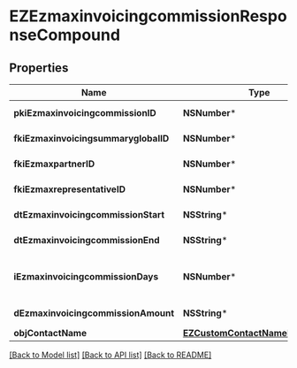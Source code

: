 # EZEzmaxinvoicingcommissionResponseCompound

## Properties
Name | Type | Description | Notes
------------ | ------------- | ------------- | -------------
**pkiEzmaxinvoicingcommissionID** | **NSNumber*** | The unique ID of the Ezmaxinvoicingcommission | [optional] 
**fkiEzmaxinvoicingsummaryglobalID** | **NSNumber*** | The unique ID of the Ezmaxinvoicingsummaryglobal | [optional] 
**fkiEzmaxpartnerID** | **NSNumber*** | The unique ID of the Ezmaxpartner | [optional] 
**fkiEzmaxrepresentativeID** | **NSNumber*** | The unique ID of the Ezmaxrepresentative | [optional] 
**dtEzmaxinvoicingcommissionStart** | **NSString*** | The start date for the Ezmaxinvoicingcommission | 
**dtEzmaxinvoicingcommissionEnd** | **NSString*** | The end date for the Ezmaxinvoicingcommission | 
**iEzmaxinvoicingcommissionDays** | **NSNumber*** | This is the number of days during the month on which the Ezmaxinvoigcommission applies | 
**dEzmaxinvoicingcommissionAmount** | **NSString*** | The amount of Ezmaxinvoicingcommission | 
**objContactName** | [**EZCustomContactNameResponse***](EZCustomContactNameResponse.md) |  | 

[[Back to Model list]](../README.md#documentation-for-models) [[Back to API list]](../README.md#documentation-for-api-endpoints) [[Back to README]](../README.md)


